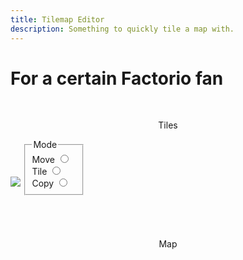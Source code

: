 ```yaml
---
title: Tilemap Editor
description: Something to quickly tile a map with.
---
```


# For a certain Factorio fan

<br>
<p style="text-align: center;">Tiles</p>
<script src="assets/js/Tiles.js"></script>
<div style="width: 100%; height: 128px;">
  <div class="ui-widget-content ui-corner-all" style="position: relative; width: auto; display: inline-block">
    <image id="tiles" src="assets/images/tiles.png" class="backgroundimage"></image>
    <canvas id="selectmap" class="foregroundimage"></canvas>
  </div>
  <fieldset class="ui-widget-content ui-corner-all" style="width: 70px; display: inline-block;">
    <legend>Mode</legend>
    <label for="radiomove">Move</label>
    <input type="radio" name="mode" id="radiomove">
    <label for="radiomove">Tile</label>
    <input type="radio" name="mode" id="radiotile">
    <label for="radiomove">Copy</label>
    <input type="radio" name="mode" id="radiocopy">
  </fieldset>
</div>
<br>
<p style="text-align: center;" id="coordtext">Map</p>
<div style="width: 100%; overflow: auto">
  <div style="position: relative; width: 640px; height: 640px; margin: auto;">
    <canvas id="background" class="backgroundimage" width="640" height="640"></canvas>
    <canvas id="tilemap" class="foregroundimage" width="640" height="640"></canvas>
    <canvas id="foreground" class="forestgroundimage" width="640" height="640"></canvas>
  </div>
</div>
